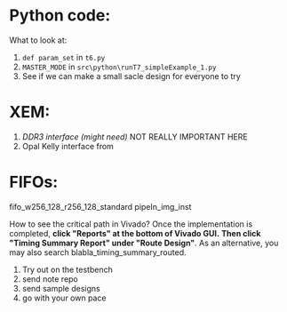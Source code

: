 # Python code:
What to look at:
1. `def param_set` in `t6.py`
2. `MASTER_MODE` in `src\python\runT7_simpleExample_1.py` 
3. See if we can make a small sacle design for everyone to try

# XEM:
1. _DDR3 interface (might need)_ NOT REALLY IMPORTANT HERE
2. Opal Kelly interface from 


# FIFOs:
fifo_w256_128_r256_128_standard pipeIn_img_inst


How to see the critical path in Vivado? Once the implementation is completed, **click "Reports" at the bottom of Vivado GUI.** **Then click "Timing Summary Report" under "Route Design"**. As an alternative, you may also search blabla_timing_summary_routed.



1. Try out on the testbench
2. send note repo
3. send sample designs
4. go with your own pace